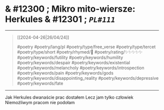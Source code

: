 # & #12300 ; Mikro mito-wiersze: Herkules & #12301 ; *`PL#111`*

---

> [[2024-04-26|26/04/24]]
> 
> #poetry 
> #poetry/lang/pl 
> #poetry/type/free_verse #poetry/type/tercet #poetry/type/short 
> #poetry/rhymed/🔴 
> #poetry/rating/✨✨✨✨✨ 
> #poetry/keywords/futility #poetry/keywords/humility #poetry/keywords/despair #poetry/keywords/existential #poetry/keywords/melancholy #poetry/keywords/introspection #poetry/keywords/pain #poetry/keywords/gods #poetry/keywords/disappointing_reality #poetry/keywords/depressive #poetry/keywords/fate 

---

Jak Herkules dwanaście prac dostałem
Lecz jam tylko człowiek
Niemożliwym pracom nie podołam